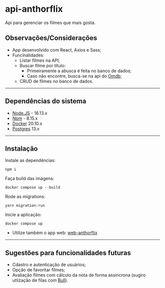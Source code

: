 # api-anthorflix
Api para gerenciar os filmes que mais gosta.

##  Observações/Considerações
* App desenvolvido com React, Axios e Sass;
* Funcinalidades:
  * Listar filmes na API;
  * Buscar filme por título:
    * Primeiramente a abusca é feita no banco de dados;
    * Caso não encontre, busca-se na api do [Omdb](https://omdbapi.com/);
  * CRUD de filmes no banco de dados.

---

## Dependências do sistema

* [Node.JS](https://nodejs.org/en/) - 16.13.x
* [Npm](https://www.npmjs.com/) - 8.15.x
* [Docker](https://docs.docker.com/get-docker/) 20.10.x
* [Postgres](https://www.postgresql.org/) 13.x

---
## Instalação
Instale as dependências:
```
npm i
```
Faça build das imagens:
```
docker compose up --build
```
Rode as migrations:
```
yarn migration:run
```
Inicie a aplicação:

```
docker compose up
```
* Utilize também o app web: [web-anthorflix](https://github.com/Joao-rangel/web-anthorflix)
---
## Sugestões para funcionalidades futuras

* Cdastro e autenticação de usuários;
* Opção de favoritar filmes;
* Avaliação filmes com cálculo da nota de forma assíncrona (sugiro utlização de filas com [Bull](https://www.npmjs.com/package/bull)).
